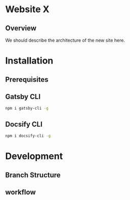 # Website X

## Overview

We should describe the architecture of the new site here.

# Installation

## Prerequisites

## Gatsby CLI

```bash
npm i gatsby-cli -g
```

## Docsify CLI

```bash
npm i docsify-cli -g
```

# Development

## Branch Structure

## workflow